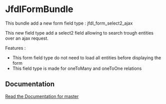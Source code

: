 JfdlFormBundle
=============

This bundle add a new form field type : jfdl_form_select2_ajax

This new field type add a select2 field allowing to search trough entities over an ajax request.

Features :

- This form field type do not need to load all entities before displaying the form
- This field type is made for oneToMany and oneToOne relations

Documentation
-------------

[Read the Documentation for master](https://github.com/jfdl/JfdlFormBundle/blob/master/Resources/doc/index.md)

